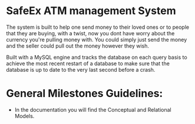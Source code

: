 


# SafeEx ATM management System 
The system is built to help one send money to their loved ones or to people that they are buying, with a twist, now you dont have worry about the currency you're pulling money with. You could simply just send the money and the seller could pull out the money however they wish.

Built with a MySQL engine and tracks the database on each query basis to achieve the most recent restart of a database to make sure that the database is up to date to the very last second before a crash.


# General Milestones Guidelines:

* In the documentation you will find the Conceptual and Relational Models.



 


